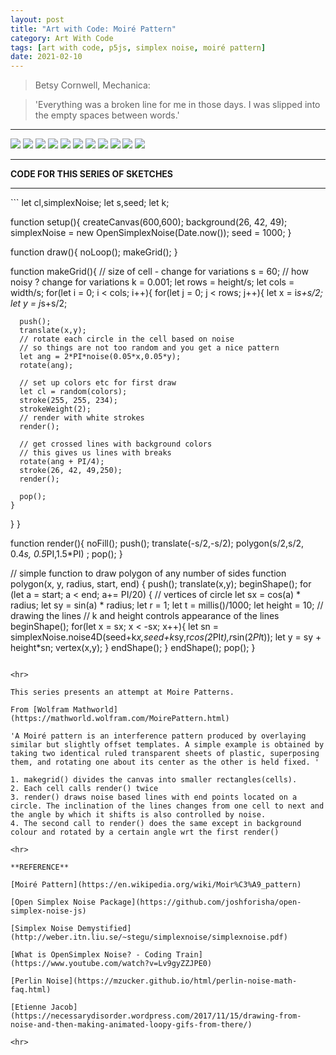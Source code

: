 ```yaml
---
layout: post
title: "Art with Code: Moiré Pattern"
category: Art With Code
tags: [art with code, p5js, simplex noise, moiré pattern]
date: 2021-02-10
---
```

> Betsy Cornwell, Mechanica:  

> 'Everything was a broken line for me in those days. I was slipped into the empty spaces between words.'


<hr>
<img src = "/images/027a.png"/>

<img src = "/images/027b.png"/>  

<img src = "/images/027c.png"/>

<img src = "/images/027d.png"/>

<img src = "/images/027e.png"/>  

<img src = "/images/027f.png"/>

<img src = "/images/027h.png"/>

<img src = "/images/027i.png"/>  

<img src = "/images/027j.png"/>

<img src = "/images/027k.png"/>

<img src = "/images/027l.png"/>

<hr>

**CODE FOR THIS SERIES OF SKETCHES**
<hr>
```
let cl,simplexNoise;
let s,seed;
let k;

function setup(){
  createCanvas(600,600);
  background(26, 42, 49);
  simplexNoise = new OpenSimplexNoise(Date.now());
  seed = 1000;
}

function draw(){
  noLoop();
  makeGrid();
}

function makeGrid(){
  // size of cell - change for variations
  s = 60;
  // how noisy ? change for variations
  k = 0.001;
  let rows = height/s;
  let cols = width/s;
  for(let i = 0; i < cols; i++){
    for(let j = 0; j < rows; j++){
      let x = i*s+s/2;
      let y = j*s+s/2;

      push();
      translate(x,y);
      // rotate each circle in the cell based on noise
      // so things are not too random and you get a nice pattern
      let ang = 2*PI*noise(0.05*x,0.05*y);
      rotate(ang);

      // set up colors etc for first draw
      let cl = random(colors);
      stroke(255, 255, 234);
      strokeWeight(2);
      // render with white strokes
      render();

      // get crossed lines with background colors
      // this gives us lines with breaks
      rotate(ang + PI/4);
      stroke(26, 42, 49,250);
      render();

      pop();
    }
  }
}

function render(){
  noFill();
  push();
  translate(-s/2,-s/2);
  polygon(s/2,s/2, 0.4*s, 0.5*PI,1.5*PI) ;
  pop();
}

// simple function to draw polygon of any number of sides
function polygon(x, y, radius, start, end) {
  push();
  translate(x,y);
  beginShape();
  for (let a = start; a < end; a+= PI/20) {
    // vertices of circle
    let sx = cos(a) * radius;
    let sy = sin(a) * radius;
    let r = 1;
    let t = millis()/1000;
    let height = 10;
    // drawing the lines
    // k and height controls appearance of the lines
    beginShape();
    for(let x = sx; x < -sx; x++){
      let sn = simplexNoise.noise4D(seed+k*x,seed+k*sy,r*cos(2*PI*t),r*sin(2*PI*t));
      let y = sy + height*sn;
      vertex(x,y);
    }
    endShape();
  }
  endShape();
  pop();
}

```

<hr>

This series presents an attempt at Moire Patterns.

From [Wolfram Mathworld](https://mathworld.wolfram.com/MoirePattern.html)

'A Moiré pattern is an interference pattern produced by overlaying similar but slightly offset templates. A simple example is obtained by taking two identical ruled transparent sheets of plastic, superposing them, and rotating one about its center as the other is held fixed. '

1. makegrid() divides the canvas into smaller rectangles(cells).
2. Each cell calls render() twice
3. render() draws noise based lines with end points located on a circle. The inclination of the lines changes from one cell to next and the angle by which it shifts is also controlled by noise.
4. The second call to render() does the same except in background colour and rotated by a certain angle wrt the first render()

<hr>

**REFERENCE**

[Moiré Pattern](https://en.wikipedia.org/wiki/Moir%C3%A9_pattern)

[Open Simplex Noise Package](https://github.com/joshforisha/open-simplex-noise-js)

[Simplex Noise Demystified](http://weber.itn.liu.se/~stegu/simplexnoise/simplexnoise.pdf)

[What is OpenSimplex Noise? - Coding Train](https://www.youtube.com/watch?v=Lv9gyZZJPE0)

[Perlin Noise](https://mzucker.github.io/html/perlin-noise-math-faq.html)

[Etienne Jacob](https://necessarydisorder.wordpress.com/2017/11/15/drawing-from-noise-and-then-making-animated-loopy-gifs-from-there/)

<hr>
